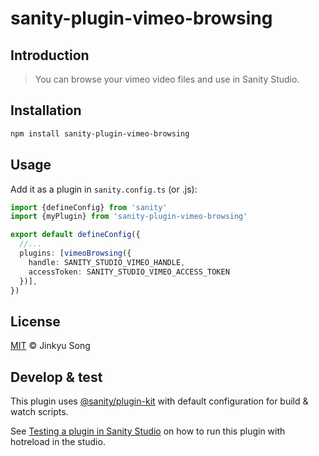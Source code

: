 # sanity-plugin-vimeo-browsing

## Introduction
>You can browse your vimeo video files and use in Sanity Studio.

## Installation

```sh
npm install sanity-plugin-vimeo-browsing
```

## Usage

Add it as a plugin in `sanity.config.ts` (or .js):

```ts
import {defineConfig} from 'sanity'
import {myPlugin} from 'sanity-plugin-vimeo-browsing'

export default defineConfig({
  //...
  plugins: [vimeoBrowsing({
    handle: SANITY_STUDIO_VIMEO_HANDLE,
    accessToken: SANITY_STUDIO_VIMEO_ACCESS_TOKEN
  })],
})
```

## License

[MIT](LICENSE) © Jinkyu Song

## Develop & test

This plugin uses [@sanity/plugin-kit](https://github.com/sanity-io/plugin-kit)
with default configuration for build & watch scripts.

See [Testing a plugin in Sanity Studio](https://github.com/sanity-io/plugin-kit#testing-a-plugin-in-sanity-studio)
on how to run this plugin with hotreload in the studio.
